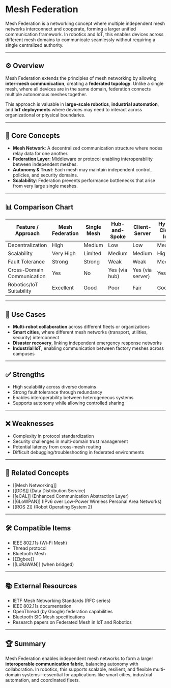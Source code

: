 # Mesh Federation

Mesh Federation is a networking concept where multiple independent mesh networks interconnect and cooperate, forming a larger unified communication framework. In robotics and IoT, this enables devices across different mesh domains to communicate seamlessly without requiring a single centralized authority.

---

## ⚙️ Overview

Mesh Federation extends the principles of mesh networking by allowing **inter-mesh communication**, creating a **federated topology**. Unlike a single mesh, where all devices are in the same domain, federation connects multiple autonomous meshes together.

This approach is valuable in **large-scale robotics**, **industrial automation**, and **IoT deployments** where devices may need to interact across organizational or physical boundaries.

---

## 🧠 Core Concepts

- **Mesh Network**: A decentralized communication structure where nodes relay data for one another.
- **Federation Layer**: Middleware or protocol enabling interoperability between independent meshes.
- **Autonomy & Trust**: Each mesh may maintain independent control, policies, and security domains.
- **Scalability**: Federation prevents performance bottlenecks that arise from very large single meshes.

---

## 📊 Comparison Chart

| Feature / Approach        | Mesh Federation | Single Mesh | Hub-and-Spoke | Client-Server | Hybrid Cloud IoT |
|----------------------------|-----------------|-------------|---------------|---------------|------------------|
| Decentralization           | High            | Medium      | Low           | Low           | Medium           |
| Scalability                | Very High       | Limited     | Medium        | Medium        | High             |
| Fault Tolerance            | Strong          | Strong      | Weak          | Weak          | Medium           |
| Cross-Domain Communication | Yes             | No          | Yes (via hub) | Yes (via server) | Yes             |
| Robotics/IoT Suitability   | Excellent       | Good        | Poor          | Fair          | Good             |

---

## 🔧 Use Cases

- **Multi-robot collaboration** across different fleets or organizations  
- **Smart cities**, where different mesh networks (transport, utilities, security) interconnect  
- **Disaster recovery**, linking independent emergency response networks  
- **Industrial IoT**, enabling communication between factory meshes across campuses  

---

## ✅ Strengths

- High scalability across diverse domains  
- Strong fault tolerance through redundancy  
- Enables interoperability between heterogeneous systems  
- Supports autonomy while allowing controlled sharing  

---

## ❌ Weaknesses

- Complexity in protocol standardization  
- Security challenges in multi-domain trust management  
- Potential latency from cross-mesh routing  
- Difficult debugging/troubleshooting in federated environments  

---

## 🔗 Related Concepts

- [[Mesh Networking]]  
- [[DDS]] (Data Distribution Service)  
- [[eCAL]] (Enhanced Communication Abstraction Layer)  
- [[6LoWPAN]] (IPv6 over Low-Power Wireless Personal Area Networks)  
- [[ROS 2]] (Robot Operating System 2)  

---

## 🛠️ Compatible Items

- IEEE 802.11s (Wi-Fi Mesh)  
- Thread protocol  
- Bluetooth Mesh  
- [[Zigbee]]  
- [[LoRaWAN]] (when bridged)  

---

## 📚 External Resources

- IETF Mesh Networking Standards (RFC series)  
- IEEE 802.11s documentation  
- OpenThread (by Google) federation capabilities  
- Bluetooth SIG Mesh specifications  
- Research papers on Federated Mesh in IoT and Robotics  

---

## 🏆 Summary

Mesh Federation enables independent mesh networks to form a larger **interoperable communication fabric**, balancing autonomy with collaboration. In robotics, this supports scalable, resilient, and flexible multi-domain systems—essential for applications like smart cities, industrial automation, and coordinated fleets.
